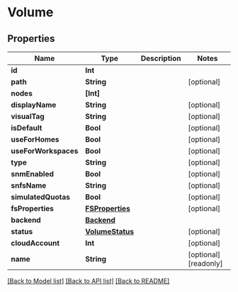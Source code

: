 # Volume

## Properties

Name | Type | Description | Notes
------------ | ------------- | ------------- | -------------
**id** | **Int** |  | 
**path** | **String** |  | [optional] 
**nodes** | **[Int]** |  | 
**displayName** | **String** |  | [optional] 
**visualTag** | **String** |  | [optional] 
**isDefault** | **Bool** |  | [optional] 
**useForHomes** | **Bool** |  | [optional] 
**useForWorkspaces** | **Bool** |  | [optional] 
**type** | **String** |  | [optional] 
**snmEnabled** | **Bool** |  | [optional] 
**snfsName** | **String** |  | [optional] 
**simulatedQuotas** | **Bool** |  | [optional] 
**fsProperties** | [**FSProperties**](FSProperties.md) |  | [optional] 
**backend** | [**Backend**](Backend.md) |  | 
**status** | [**VolumeStatus**](VolumeStatus.md) |  | [optional] 
**cloudAccount** | **Int** |  | [optional] 
**name** | **String** |  | [optional] [readonly] 

[[Back to Model list]](../README.md#documentation-for-models) [[Back to API list]](../README.md#documentation-for-api-endpoints) [[Back to README]](../README.md)


